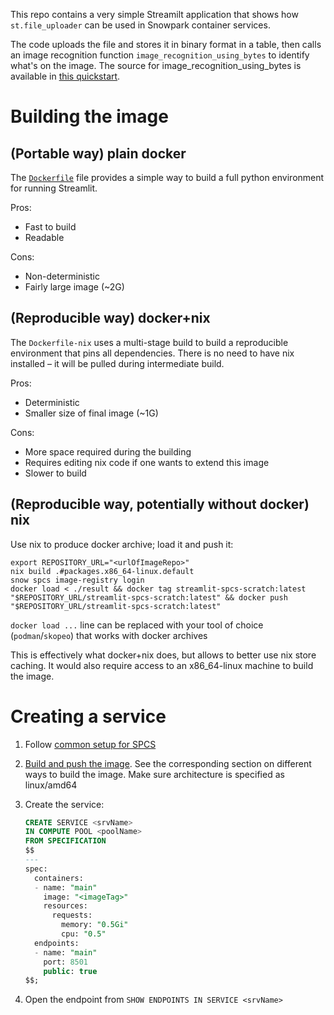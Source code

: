 This repo contains a very simple Streamilt application that shows how
`st.file_uploader` can be used in Snowpark container services.

The code uploads the file and stores it in binary format in a table, then calls
an image recognition function `image_recognition_using_bytes` to identify what's
on the image. The source for image_recognition_using_bytes is available in [this
quickstart][1].

# Building the image

## (Portable way) plain docker

The [`Dockerfile`](./Dockerfile) file provides a simple way to build a full python
environment for running Streamlit.

Pros:

- Fast to build
- Readable

Cons:

- Non-deterministic
- Fairly large image (~2G)

## (Reproducible way) docker+nix

The `Dockerfile-nix` uses a multi-stage build to build a reproducible
environment that pins all dependencies. There is no need to have nix installed –
it will be pulled during intermediate build.

Pros:

- Deterministic
- Smaller size of final image (~1G)

Cons:
- More space required during the building
- Requires editing nix code if one wants to extend this image
- Slower to build

## (Reproducible way, potentially without docker) nix

Use nix to produce docker archive; load it and push it:

```shell
export REPOSITORY_URL="<urlOfImageRepo>"
nix build .#packages.x86_64-linux.default
snow spcs image-registry login
docker load < ./result && docker tag streamlit-spcs-scratch:latest "$REPOSITORY_URL/streamlit-spcs-scratch:latest" && docker push "$REPOSITORY_URL/streamlit-spcs-scratch:latest"
```

`docker load ...` line can be replaced with your tool of choice
(`podman`/`skopeo`) that works with docker archives

This is effectively what docker+nix does, but allows to better use nix store
caching. It would also require access to an x86_64-linux machine to build the
image.

# Creating a service

1. Follow [common setup for SPCS][2]
2. [Build and push the image][3]. See the corresponding section on different
   ways to build the image. Make sure architecture is specified as linux/amd64
3. Create the service:

    ```sql
    CREATE SERVICE <srvName>
    IN COMPUTE POOL <poolName>
    FROM SPECIFICATION
    $$
    ---
    spec:
      containers:
      - name: "main"
        image: "<imageTag>"
        resources:
          requests:
            memory: "0.5Gi"
            cpu: "0.5"
      endpoints:
      - name: "main"
        port: 8501
        public: true
    $$;
    ```
4. Open the endpoint from `SHOW ENDPOINTS IN SERVICE <srvName>`

[1]: https://quickstarts.snowflake.com/guide/image_recognition_snowpark_pytorch_streamlit_openai/index.html?index=..%2F..index#0
[2]: https://docs.snowflake.com/en/developer-guide/snowpark-container-services/tutorials/common-setup
[3]: https://docs.snowflake.com/en/developer-guide/snowpark-container-services/tutorials/tutorial-1#build-an-image-and-upload

